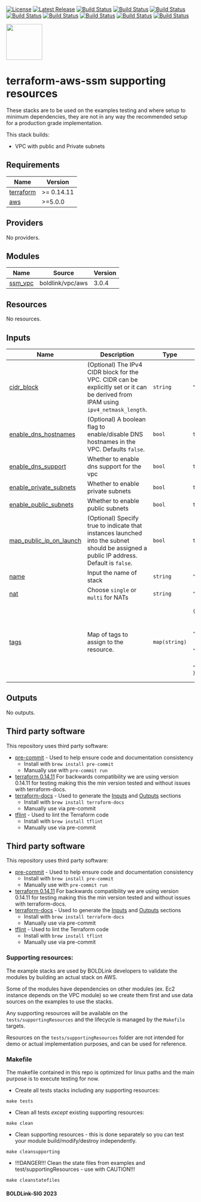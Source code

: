[![License](https://img.shields.io/badge/License-Apache-blue.svg)](https://github.com/boldlink/terraform-aws-ssm/blob/main/LICENSE)
[![Latest Release](https://img.shields.io/github/release/boldlink/terraform-aws-ssm.svg)](https://github.com/boldlink/terraform-aws-ssm/releases/latest)
[![Build Status](https://github.com/boldlink/terraform-aws-ssm/actions/workflows/update.yaml/badge.svg)](https://github.com/boldlink/terraform-aws-ssm/actions)
[![Build Status](https://github.com/boldlink/terraform-aws-ssm/actions/workflows/release.yaml/badge.svg)](https://github.com/boldlink/terraform-aws-ssm/actions)
[![Build Status](https://github.com/boldlink/terraform-aws-ssm/actions/workflows/pre-commit.yaml/badge.svg)](https://github.com/boldlink/terraform-aws-ssm/actions)
[![Build Status](https://github.com/boldlink/terraform-aws-ssm/actions/workflows/pr-labeler.yaml/badge.svg)](https://github.com/boldlink/terraform-aws-ssm/actions)
[![Build Status](https://github.com/boldlink/terraform-aws-ssm/actions/workflows/module-examples-tests.yaml/badge.svg)](https://github.com/boldlink/terraform-aws-ssm/actions)
[![Build Status](https://github.com/boldlink/terraform-aws-ssm/actions/workflows/checkov.yaml/badge.svg)](https://github.com/boldlink/terraform-aws-ssm/actions)
[![Build Status](https://github.com/boldlink/terraform-aws-ssm/actions/workflows/auto-merge.yaml/badge.svg)](https://github.com/boldlink/terraform-aws-ssm/actions)
[![Build Status](https://github.com/boldlink/terraform-aws-ssm/actions/workflows/auto-badge.yaml/badge.svg)](https://github.com/boldlink/terraform-aws-ssm/actions)

[<img src="https://avatars.githubusercontent.com/u/25388280?s=200&v=4" width="96"/>](https://boldlink.io)

# terraform-aws-ssm supporting resources

These stacks are to be used on the examples testing and where setup to minimum dependencies,
they are not in any way the recommended setup for a production grade implementation.

This stack builds:
* VPC with public and Private subnets

<!-- BEGINNING OF PRE-COMMIT-TERRAFORM DOCS HOOK -->
## Requirements

| Name | Version |
|------|---------|
| <a name="requirement_terraform"></a> [terraform](#requirement\_terraform) | >= 0.14.11 |
| <a name="requirement_aws"></a> [aws](#requirement\_aws) | >=5.0.0 |

## Providers

No providers.

## Modules

| Name | Source | Version |
|------|--------|---------|
| <a name="module_ssm_vpc"></a> [ssm\_vpc](#module\_ssm\_vpc) | boldlink/vpc/aws | 3.0.4 |

## Resources

No resources.

## Inputs

| Name | Description | Type | Default | Required |
|------|-------------|------|---------|:--------:|
| <a name="input_cidr_block"></a> [cidr\_block](#input\_cidr\_block) | (Optional) The IPv4 CIDR block for the VPC. CIDR can be explicitly set or it can be derived from IPAM using `ipv4_netmask_length`. | `string` | `"10.1.0.0/16"` | no |
| <a name="input_enable_dns_hostnames"></a> [enable\_dns\_hostnames](#input\_enable\_dns\_hostnames) | (Optional) A boolean flag to enable/disable DNS hostnames in the VPC. Defaults `false`. | `bool` | `true` | no |
| <a name="input_enable_dns_support"></a> [enable\_dns\_support](#input\_enable\_dns\_support) | Whether to enable dns support for the vpc | `bool` | `true` | no |
| <a name="input_enable_private_subnets"></a> [enable\_private\_subnets](#input\_enable\_private\_subnets) | Whether to enable private subnets | `bool` | `true` | no |
| <a name="input_enable_public_subnets"></a> [enable\_public\_subnets](#input\_enable\_public\_subnets) | Whether to enable public subnets | `bool` | `true` | no |
| <a name="input_map_public_ip_on_launch"></a> [map\_public\_ip\_on\_launch](#input\_map\_public\_ip\_on\_launch) | (Optional) Specify true to indicate that instances launched into the subnet should be assigned a public IP address. Default is `false`. | `bool` | `true` | no |
| <a name="input_name"></a> [name](#input\_name) | Input the name of stack | `string` | `"terraform-aws-ssm"` | no |
| <a name="input_nat"></a> [nat](#input\_nat) | Choose `single` or `multi` for NATs | `string` | `"single"` | no |
| <a name="input_tags"></a> [tags](#input\_tags) | Map of tags to assign to the resource. | `map(string)` | <pre>{<br>  "Department": "DevOps",<br>  "Environment": "example",<br>  "LayerId": "Example",<br>  "LayerName": "Example",<br>  "Owner": "Boldlink",<br>  "Project": "Examples",<br>  "user::CostCenter": "terraform-registry"<br>}</pre> | no |

## Outputs

No outputs.
<!-- END OF PRE-COMMIT-TERRAFORM DOCS HOOK -->

## Third party software
This repository uses third party software:
* [pre-commit](https://pre-commit.com/) - Used to help ensure code and documentation consistency
  * Install with `brew install pre-commit`
  * Manually use with `pre-commit run`
* [terraform 0.14.11](https://releases.hashicorp.com/terraform/0.14.11/) For backwards compatibility we are using version 0.14.11 for testing making this the min version tested and without issues with terraform-docs.
* [terraform-docs](https://github.com/segmentio/terraform-docs) - Used to generate the [Inputs](#Inputs) and [Outputs](#Outputs) sections
  * Install with `brew install terraform-docs`
  * Manually use via pre-commit
* [tflint](https://github.com/terraform-linters/tflint) - Used to lint the Terraform code
  * Install with `brew install tflint`
  * Manually use via pre-commit

## Third party software
This repository uses third party software:
* [pre-commit](https://pre-commit.com/) - Used to help ensure code and documentation consistency
  * Install with `brew install pre-commit`
  * Manually use with `pre-commit run`
* [terraform 0.14.11](https://releases.hashicorp.com/terraform/0.14.11/) For backwards compatibility we are using version 0.14.11 for testing making this the min version tested and without issues with terraform-docs.
* [terraform-docs](https://github.com/segmentio/terraform-docs) - Used to generate the [Inputs](#Inputs) and [Outputs](#Outputs) sections
  * Install with `brew install terraform-docs`
  * Manually use via pre-commit
* [tflint](https://github.com/terraform-linters/tflint) - Used to lint the Terraform code
  * Install with `brew install tflint`
  * Manually use via pre-commit

### Supporting resources:

The example stacks are used by BOLDLink developers to validate the modules by building an actual stack on AWS.

Some of the modules have dependencies on other modules (ex. Ec2 instance depends on the VPC module) so we create them
first and use data sources on the examples to use the stacks.

Any supporting resources will be available on the `tests/supportingResources` and the lifecycle is managed by the `Makefile` targets.

Resources on the `tests/supportingResources` folder are not intended for demo or actual implementation purposes, and can be used for reference.

### Makefile
The makefile contained in this repo is optimized for linux paths and the main purpose is to execute testing for now.
* Create all tests stacks including any supporting resources:
```console
make tests
```
* Clean all tests *except* existing supporting resources:
```console
make clean
```
* Clean supporting resources - this is done separately so you can test your module build/modify/destroy independently.
```console
make cleansupporting
```
* !!!DANGER!!! Clean the state files from examples and test/supportingResources - use with CAUTION!!!
```console
make cleanstatefiles
```


#### BOLDLink-SIG 2023
